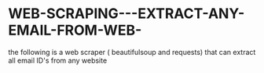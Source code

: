 # WEB-SCRAPING---EXTRACT-ANY-EMAIL-FROM-WEB-
the following is a web scraper ( beautifulsoup and requests) that can extract all email ID's from any website 
